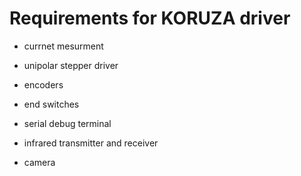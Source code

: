 # Requirements for KORUZA driver

* currnet mesurment

* unipolar stepper driver

* encoders

* end switches

* serial debug terminal

* infrared transmitter and receiver


* camera
